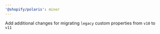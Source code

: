 ```yaml
---
'@shopify/polaris': minor
---
```


Add additional changes for migrating `legacy` custom properties from `v10` to `v11`
